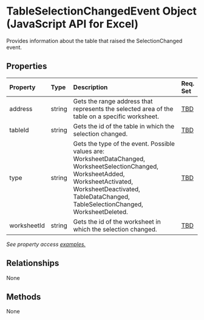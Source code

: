 # TableSelectionChangedEvent Object (JavaScript API for Excel)

Provides information about the table that raised the SelectionChanged event.

## Properties

| Property	   | Type	|Description| Req. Set|
|:---------------|:--------|:----------|:----|
|address|string|Gets the range address that represents the selected area of the table on a specific worksheet.|[TBD](../requirement-sets/excel-api-requirement-sets.md)|
|tableId|string|Gets the id of the table in which the selection changed.|[TBD](../requirement-sets/excel-api-requirement-sets.md)|
|type|string|Gets the type of the event. Possible values are: WorksheetDataChanged, WorksheetSelectionChanged, WorksheetAdded, WorksheetActivated, WorksheetDeactivated, TableDataChanged, TableSelectionChanged, WorksheetDeleted.|[TBD](../requirement-sets/excel-api-requirement-sets.md)|
|worksheetId|string|Gets the id of the worksheet in which the selection changed.|[TBD](../requirement-sets/excel-api-requirement-sets.md)|

_See property access [examples.](#property-access-examples)_

## Relationships
None


## Methods
None

